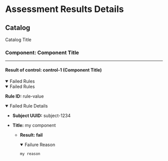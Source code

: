 # Assessment Results Details

## Catalog

Catalog Title

### Component: Component Title

-------------------------------------------------------

#### Result of control: control-1 (Component Title)


<details open>
<summary> Failed Rules</summary>
<details open>
<summary> Failed Rules</summary>

**Rule ID:** rule-value

<details open>
<summary>Failed Rule Details</summary>

- **Subject UUID:** subject-1234
- **Title:** my component

  - **Result: fail**
    <details open>
    <summary>Failure Reason</summary>

    ```
    my reason
    ```

    </details>
</details>
</details>

</details>
